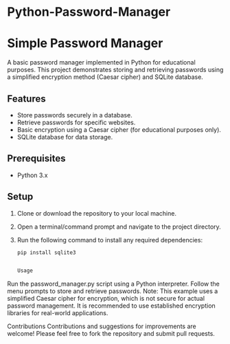 # Python-Password-Manager
# Simple Password Manager

A basic password manager implemented in Python for educational purposes. This project demonstrates storing and retrieving passwords using a simplified encryption method (Caesar cipher) and SQLite database.

## Features

- Store passwords securely in a database.
- Retrieve passwords for specific websites.
- Basic encryption using a Caesar cipher (for educational purposes only).
- SQLite database for data storage.

## Prerequisites

- Python 3.x

## Setup

1. Clone or download the repository to your local machine.
2. Open a terminal/command prompt and navigate to the project directory.
3. Run the following command to install any required dependencies:

   ```bash
   pip install sqlite3


   Usage
Run the password_manager.py script using a Python interpreter.
Follow the menu prompts to store and retrieve passwords.
Note: This example uses a simplified Caesar cipher for encryption, which is not secure for actual password management. It is recommended to use established encryption libraries for real-world applications.

Contributions
Contributions and suggestions for improvements are welcome! Please feel free to fork the repository and submit pull requests.
